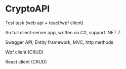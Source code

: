 # CryptoAPI
Test task (web api + react/wpf client)

An full client-server app, written on C#, support .NET 7.

Swagger API, Entity framework, MVC, http methods

Wpf client (CRUD)

React client (CRUD)
